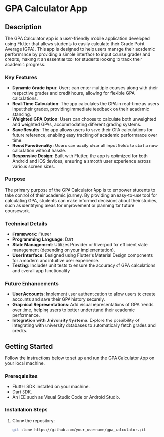 # GPA Calculator App

## Description

The GPA Calculator App is a user-friendly mobile application developed using Flutter that allows students to easily calculate their Grade Point Average (GPA). This app is designed to help users manage their academic performance by providing a simple interface to input course grades and credits, making it an essential tool for students looking to track their academic progress.

### Key Features

- **Dynamic Grade Input**: Users can enter multiple courses along with their respective grades and credit hours, allowing for flexible GPA calculations.
- **Real-Time Calculation**: The app calculates the GPA in real-time as users input their grades, providing immediate feedback on their academic standing.
- **Weighted GPA Option**: Users can choose to calculate both unweighted and weighted GPAs, accommodating different grading systems.
- **Save Results**: The app allows users to save their GPA calculations for future reference, enabling easy tracking of academic performance over time.
- **Reset Functionality**: Users can easily clear all input fields to start a new calculation without hassle.
- **Responsive Design**: Built with Flutter, the app is optimized for both Android and iOS devices, ensuring a smooth user experience across various screen sizes.

### Purpose

The primary purpose of the GPA Calculator App is to empower students to take control of their academic journey. By providing an easy-to-use tool for calculating GPA, students can make informed decisions about their studies, such as identifying areas for improvement or planning for future coursework.

### Technical Details

- **Framework**: Flutter
- **Programming Language**: Dart
- **State Management**: Utilizes Provider or Riverpod for efficient state management (depending on your implementation).
- **User Interface**: Designed using Flutter's Material Design components for a modern and intuitive user experience.
- **Testing**: Includes unit tests to ensure the accuracy of GPA calculations and overall app functionality.

### Future Enhancements

- **User Accounts**: Implement user authentication to allow users to create accounts and save their GPA history securely.
- **Graphical Representations**: Add visual representations of GPA trends over time, helping users to better understand their academic performance.
- **Integration with University Systems**: Explore the possibility of integrating with university databases to automatically fetch grades and credits.

## Getting Started

Follow the instructions below to set up and run the GPA Calculator App on your local machine.

### Prerequisites

- Flutter SDK installed on your machine.
- Dart SDK.
- An IDE such as Visual Studio Code or Android Studio.

### Installation Steps

1. Clone the repository:
   ```bash
   git clone https://github.com/your_username/gpa_calculator.git
